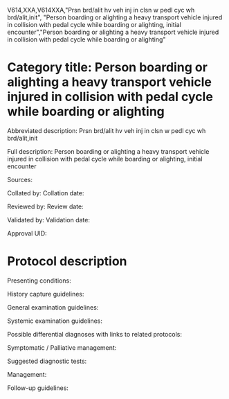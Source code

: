 V614,XXA,V614XXA,"Prsn brd/alit hv veh inj in clsn w pedl cyc wh brd/alit,init", "Person boarding or alighting a heavy transport vehicle injured in collision with pedal cycle while boarding or alighting, initial encounter","Person boarding or alighting a heavy transport vehicle injured in collision with pedal cycle while boarding or alighting"
# Category title: Person boarding or alighting a heavy transport vehicle injured in collision with pedal cycle while boarding or alighting

Abbreviated description: Prsn brd/alit hv veh inj in clsn w pedl cyc wh brd/alit,init

Full description: Person boarding or alighting a heavy transport vehicle injured in collision with pedal cycle while boarding or alighting, initial encounter

Sources:

Collated by:
Collation date:

Reviewed by:
Review date:

Validated by:
Validation date:

Approval UID:

# Protocol description

Presenting conditions:

History capture guidelines:

General examination guidelines:

Systemic examination guidelines:

Possible differential diagnoses with links to related protocols:

Symptomatic / Palliative management:

Suggested diagnostic tests:

Management:

Follow-up guidelines:
